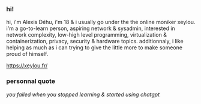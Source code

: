 ### hi!

hi, i'm Alexis Déhu, i'm 18 & i usually go under the the online moniker xeylou. i'm a go-to-learn person, aspiring network & sysadmin, interested in network complexity, low-high level programming, virtualization & containerization, privacy, security & hardware topics. additionnaly, i like helping as much as i can trying to give the little more to make someone proud of himself.

https://xeylou.fr/

### personnal quote

_you failed when you stopped learning & started using chatgpt_
